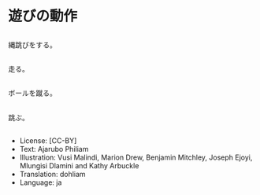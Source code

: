 # 遊びの動作

##
縄跳びをする。

##
走る。

##
ボールを蹴る。

##
跳ぶ。

##
* License: [CC-BY]
* Text: Ajarubo Philiam
* Illustration: Vusi Malindi, Marion Drew, Benjamin Mitchley, Joseph Ejoyi, Mlungisi Dlamini and Kathy Arbuckle
* Translation: dohliam
* Language: ja
